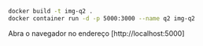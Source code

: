```sh
docker build -t img-q2 .
docker container run -d -p 5000:3000 --name q2 img-q2
```

Abra o navegador no endereço [http://localhost:5000]
